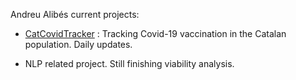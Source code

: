 Andreu Alibés current projects:

- [CatCovidTracker](https://aalibes.github.io/CatCovidTracker/) : Tracking Covid-19 vaccination in the Catalan population. Daily updates.

- NLP related project. Still finishing viability analysis.
